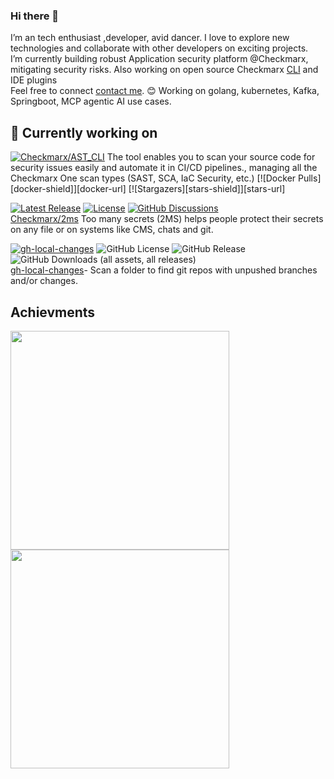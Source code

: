 ### Hi there 👋

I’m an tech enthusiast ,developer, avid dancer. I love to explore new technologies and collaborate with other developers on exciting projects.  
I’m currently building robust Application security platform @Checkmarx, mitigating security risks. Also working on open source Checkmarx [CLI](https://github.com/Checkmarx/ast-cli) and IDE plugins  
Feel free to connect [contact me](https://www.linkedin.com/in/anjali-deore-002481193/). 😊
Working on golang, kubernetes, Kafka, Springboot, MCP agentic AI use cases.

## 🔭 Currently working on

[![Checkmarx/AST_CLI](https://img.shields.io/static/v1?label=Go&message=Checkmarx/2ms&color=18aed6&logo=go&link=https://github.com/Checkmarx/2ms)](https://github.com/Checkmarx/ast-cli) The tool enables you to scan your source code for security issues easily and automate it in CI/CD pipelines., managing all the Checkmarx One scan types (SAST, SCA, IaC Security, etc.) 
[![Docker Pulls][docker-shield]][docker-url]
[![Stargazers][stars-shield]][stars-url]

[![Latest Release](https://img.shields.io/github/v/release/checkmarx/2ms)](https://github.com/checkmarx/2ms/releases)
[![License](https://img.shields.io/badge/License-Apache%202.0-blue.svg)](https://opensource.org/licenses/Apache-2.0)
[![GitHub Discussions](https://img.shields.io/badge/chat-discussions-blue.svg?style=flat-square)](https://github.com/Checkmarx/2ms/discussions)  
[Checkmarx/2ms](https://github.com/Checkmarx/2ms) Too many secrets (2MS) helps people protect their secrets on any file or on systems like CMS, chats and git.


[![gh-local-changes](https://img.shields.io/static/v1?label=gh%20cli%20extension&message=baruchiro/gh-local-changes&color=eff1f3&logo=github&link=https://github.com/baruchiro/gh-local-changes)](https://github.com/baruchiro/gh-local-changes)
![GitHub License](https://img.shields.io/github/license/baruchiro/gh-local-changes)
![GitHub Release](https://img.shields.io/github/v/release/baruchiro/gh-local-changes)
![GitHub Downloads (all assets, all releases)](https://img.shields.io/github/downloads/baruchiro/gh-local-changes/total)  
[gh-local-changes](https://github.com/baruchiro/gh-local-changes)- Scan a folder to find git repos with unpushed branches and/or changes.





## Achievments

<p>
    <a href="https://vaunt.dev">
        <img src="https://api.vaunt.dev/v1/github/entities/cx-anjali-deore/contributions?format=svg" width="350" />
        <img src="https://api.vaunt.dev/v1/github/entities/cx-anjali-deore/achievements?format=svg&limit=3" width="350" />
    </a>
</p>
